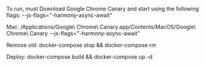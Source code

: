 To run, must Download Google Chrome Canary and start using the following flags: --js-flags="-harmony-async-await"

Mac:
/Applications/Google\ Chrome\ Canary.app/Contents/MacOS/Google\ Chrome\ Canary --js-flags="-harmony-async-await"

Remove old:
docker-compose stop && docker-compose rm

Deploy:
docker-compose build && docker-compose up -d